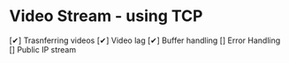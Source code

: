 # Video Stream - using TCP

[✔] Trasnferring videos
[✔] Video lag
[✔] Buffer handling
[] Error Handling 
[] Public IP stream
